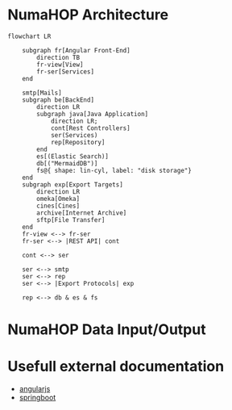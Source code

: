 # NumaHOP Architecture

```mermaid
flowchart LR

    subgraph fr[Angular Front-End]
        direction TB
        fr-view[View] 
        fr-ser[Services]
    end

    smtp[Mails]
    subgraph be[BackEnd]
        direction LR
        subgraph java[Java Application]
            direction LR;
            cont[Rest Controllers]
            ser(Services)
            rep[Repository]
        end
        es[(Elastic Search)]
        db[("MermaidDB")]
        fs@{ shape: lin-cyl, label: "disk storage"}
    end
    subgraph exp[Export Targets]
        direction LR
        omeka[Omeka]
        cines[Cines]
        archive[Internet Archive]
        sftp[File Transfer]
    end
    fr-view <--> fr-ser
    fr-ser <--> |REST API| cont

    cont <--> ser 

    ser <--> smtp
    ser <--> rep 
    ser <--> |Export Protocols| exp

    rep <--> db & es & fs
```

# NumaHOP Data Input/Output

# Usefull external documentation
- [angularjs](https://code.angularjs.org/1.5.8/docs/api/)
- [springboot]()
